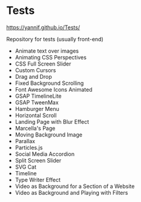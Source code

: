# Tests 
https://yannif.github.io/Tests/

Repository for tests (usually front-end)
- Animate text over images
- Animating CSS Perspectives
- CSS Full Screen Slider
- Custom Cursors
- Drag and Drop
- Fixed Background Scrolling
- Font Awesome Icons Animated
- GSAP TimelineLite
- GSAP TweenMax
- Hamburger Menu
- Horizontal Scroll
- Landing Page with Blur Effect
- Marcella's Page
- Moving Background Image
- Parallax
- Particles.js
- Social Media Accordion
- Split Screen Slider
- SVG Cat
- Timeline
- Type Writer Effect
- Video as Background for a Section of a Website
- Video as Background and Playing with Filters
